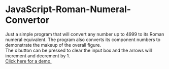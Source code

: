 # JavaScript-Roman-Numeral-Convertor
Just a simple program that will convert any number up to 4999 to its Roman numeral equivalent. The program also converts its component numbers to demonstrate the makeup of the overall figure. 
<br>
The x button can be pressed to clear the input box and the arrows will increment and decrement by 1. 
<br>
<a href="https://codepen.io/nootuff/full/bGEgEjv">Click here for a demo.</a>

